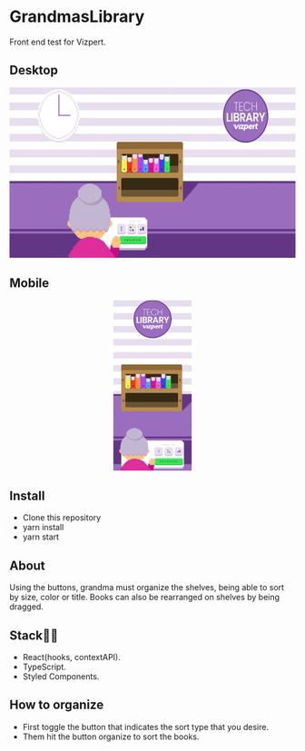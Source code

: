 # GrandmasLibrary

Front end test for Vizpert.


## Desktop

<p align="center">
  <img  height="300" src="https://github.com/felipepasq/grandmas-library/blob/master/public/assets/libraryweb.png">
</p>

## Mobile

<p align="center">
  <img  height="300" src="https://github.com/felipepasq/grandmas-library/blob/master/public/assets/librarymobile.jpg">
</p>

## Install

* Clone this repository
* yarn install
* yarn start

## About

Using the buttons, grandma must organize the shelves, being able to sort by size, color or title. Books can also be rearranged on shelves by being dragged.

## Stack👨‍💻

* React(hooks, contextAPI).
* TypeScript.
* Styled Components.

## How to organize

- First toggle the button that indicates the sort type that you desire.
- Them hit the button organize to sort the books.
